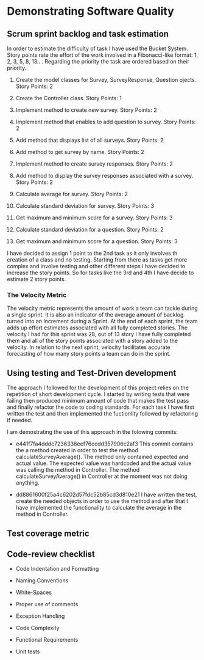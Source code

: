 # Demonstrating Software Quality

## Scrum sprint backlog and task estimation

In order to estimate the difficulty of task I have used the Bucket System.
Story points rate the  effort of the work involved in a Fibonacci-like format:  1, 2, 3, 5, 8, 13.. .
Regarding the priority the task are ordered based on their priority.

1. Create the model classes for Survey, SurveyResponse, Question ojects. Story Points: 2

2. Create the Controller class. Story Points: 1

3. Implement method to create new survey. Story Points: 2

4. Implement method that enables to add question to survey. Story Points: 2

5. Add method that displays list of all surveys. Story Points: 2

6. Add method to get survey by name. Story Points: 2

7. Implement method to create survey responses. Story Points: 2

8. Add method to display the survey responses associated with a survey. Story Points: 2

9. Calculate average for survey. Story Points: 2

10. Calculate standard deviation for survey. Story Points: 3

11. Get maximum and minimum score for a survey. Story Points: 3

12. Calculate standard deviation for a question. Story Points: 2

13. Get maximum and minimum score for a question. Story Points: 3

I have decided to assign 1 point to the 2nd task as it only involves th creation of a class and no testing. Starting from there as tasks get more complex and involve testing and other different steps I have decided to increase the story points. So for tasks like the 3rd and 4th I have decide to estimate 2 story points.

### The Velocity Metric

The velocity metric represents the amount of work a team can tackle during a single sprint. It is also an indicator of the average amount of backlog turned into an Increment during a Sprint.
At the end of each sprint, the team adds up effort estimates associated with all fully completed stories.
The velocity I had for this sprint was 28, out of 13 story I have fully completed them and all of the story points associated with a story added to the velocity.
In relation to the next sprint, velocity facilitates accurate forecasting of how many story points a team can do in the sprint.

## Using testing and Test-Driven development

The approach I followed for the development of this project relies on the repetition of short development cycle.
I started by writing tests that were failing then produced minimum amount of code that makes the test pass and finally refactor the code to coding standards.
For each task I have first written the test and then implemented the fuctionlity followed by refactoring if needed.

I am demostrating the use of this approach in the folowing commits:

- e441f7fa4dddc7236336eef76ccdd357906c2af3
This commit contains the a method created in order to test the method calculateSurveyAverage(). The method only contained expected and actual value. The expected value was hardcoded and the actual value was calling the method in Controller.
The method calculateSurveyAverage() in Controller at the moment was not doing anything.

- dd8861600f25a4c6202d57fdc52b85cd3d810e21
I have written the test, create the needed objects in order to use the method and after that I have implemented the functionality to calculate the average in the method in Controller.

## Test coverage metric

## Code-review checklist

- Code Indentation and Formatting

- Naming Conventions

- White-Spaces

- Proper use of comments

- Exception Handling

- Code Complexity

- Functional Requirements

- Unit tests
